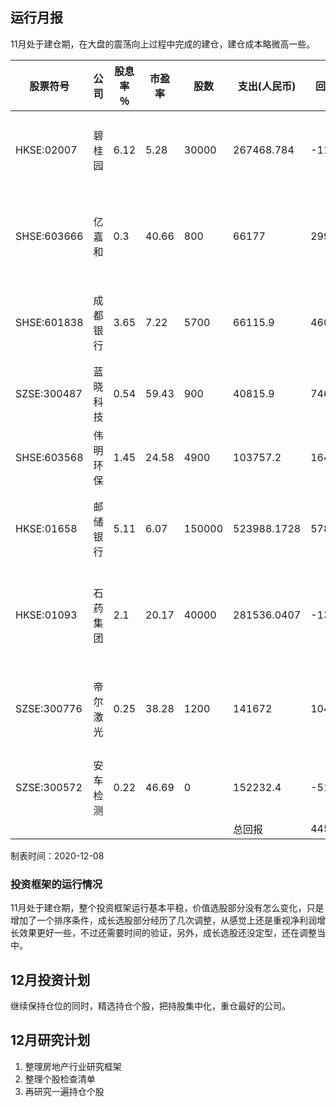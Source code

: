 ## 运行月报

11月处于建仓期，在大盘的震荡向上过程中完成的建仓，建仓成本略微高一些。

| 股票符号    | 公司     | 股息率 ％ | 市盈率 | 股数   | 支出(人民币) | 回报(人民币) | 行业         |
| ----------- | -------- | --------- | ------ | ------ | ------------ | ------------ | ------------ |
| HKSE:02007  | 碧桂园   | 6.12      | 5.28   | 30000  | 267468.784   | -11306.0445  | 房地产开发   |
| SHSE:603666 | 亿嘉和   | 0.3       | 40.66  | 800    | 66177        | 2991         | 特种工业机械 |
| SHSE:601838 | 成都银行 | 3.65      | 7.22   | 5700   | 66115.9      | 460.1        | 区域性银行   |
| SZSE:300487 | 蓝晓科技 | 0.54      | 59.43  | 900    | 40815.9      | 746.1        | 化学制品     |
| SHSE:603568 | 伟明环保 | 1.45      | 24.58  | 4900   | 103757.2     | 1641.8       | 垃圾处理     |
| HKSE:01658  | 邮储银行 | 5.11      | 6.07   | 150000 | 523988.1728  | 57844.8788   | 区域性银行   |
| HKSE:01093  | 石药集团 | 2.1       | 20.17  | 40000  | 281536.0407  | -13224.6618  | 通用医药制造 |
| SZSE:300776 | 帝尔激光 | 0.25      | 38.28  | 1200   | 141672       | 10488        | 特种工业机械 |
| SZSE:300572 | 安车检测 | 0.22      | 46.69  | 0      | 152232.4     | -5101.4      | 科技仪器     |
|             |          |           |        |        | 总回报       | 44539.7725   |              |

制表时间：2020-12-08

### 投资框架的运行情况

11月处于建仓期，整个投资框架运行基本平稳，价值选股部分没有怎么变化，只是增加了一个排序条件，成长选股部分经历了几次调整，从感觉上还是重视净利润增长效果更好一些，不过还需要时间的验证，另外，成长选股还没定型，还在调整当中。

## 12月投资计划

继续保持仓位的同时，精选持仓个股，把持股集中化，重仓最好的公司。

## 12月研究计划

1. 整理房地产行业研究框架
2. 整理个股检查清单
3. 再研究一遍持仓个股

